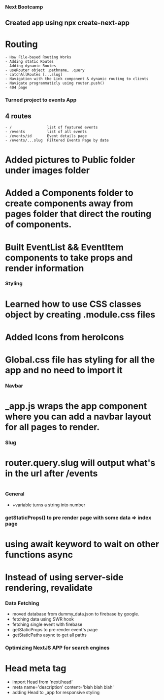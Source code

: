### Next Bootcamp 
## Created app using npx create-next-app
# Routing
    - How File-based Routing Works
    - Adding static Routes
    - Adding dynamic Routes 
    - useRouter object .pathname, .query 
    - catchAllRoutes [...slug]
    - Navigation with the Link component & dynamic routing to clients 
    - Navigate programmaticly using router.push()
    - 404 page 

### Turned project to events App 
## 4 routes 
    - /                list of featured events 
    - /events          list of all events 
    - /events/id       Event details page 
    - /events/...slug  Filtered Events Page by date  

# Added pictures to Public folder under images folder

# Added a Components folder to create components away from pages folder that direct the routing of components.
# Built EventList && EventItem components to take props and render information 

### Styling
# Learned how to use CSS classes object by creating .module.css files 
# Added Icons from heroIcons  
# Global.css file has styling for all the app and no need to import it 

### Navbar
# _app.js wraps the app component where you can add a navbar layout for all pages to render.

### Slug 
# router.query.slug will output what's in the url after /events 
# 

### General 
- +variable  turns a string into number


### getStaticProps() to pre render page with some data => index page 
# using await keyword to wait on other functions async
# Instead of using server-side rendering, revalidate 


### Data Fetching 
- moved database from dummy_data.json to firebase by google.
- fetching data using SWR hook 
- fetching single event with firebase 
- getStaticProps to pre render event's page 
- getStaticPaths async to get all paths 


### Optimizing NextJS APP for search engines 
# Head meta tag 
- import Head from 'next/head'
- meta name='description' content='blah blah blah'
- adding Head to _app for responsive styling 
